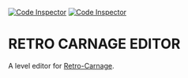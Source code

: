 [![Code Inspector](https://www.code-inspector.com/project/22758/score/svg)](https://frontend.code-inspector.com/public/project/22758/retro-carnage-editor/dashboard) [![Code Inspector](https://www.code-inspector.com/project/22758/status/svg)](https://frontend.code-inspector.com/public/project/22758/retro-carnage-editor/dashboard)

# RETRO CARNAGE EDITOR

A level editor for [Retro-Carnage](https://github.com/huddeldaddel/retro-carnage).
